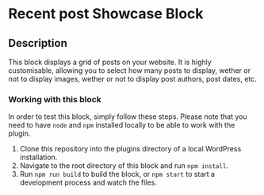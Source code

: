 # Recent post Showcase Block

## Description
This block displays a grid of posts on your website. It is highly customisable, allowing you to select how many posts to display, wether or not to display images, wether or not to display post authors, post dates, etc.

### Working with this block
In order to test this block, simply follow these steps. Please note that you need to have `node` and `npm` installed locally to be able to work with the plugin.

1. Clone this repository into the plugins directory of a local WordPress installation.
2. Navigate to the root directory of this block and run `npm install`.
3. Run `npm run build` to build the block, or `npm start` to start a development process and watch the files.
